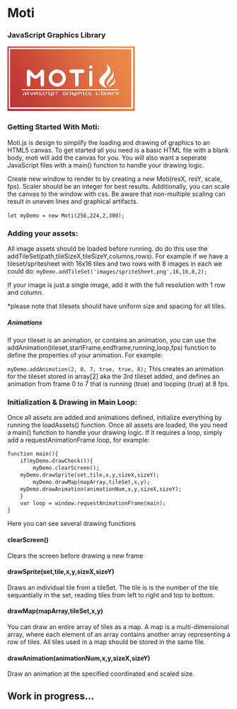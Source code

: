 # Moti
### JavaScript Graphics Library

![Logo](motilogosmall.png?raw=true "Logo")

### Getting Started With Moti:

Moti.js is design to simplify the loading and drawing of graphics to an HTML5 canvas. To get started all you need is a basic HTML file with a blank body, moti will add the canvas for you. You will also want a seperate JavaScript files with a main() function to handle your drawing logic.

Create new window to render to by creating a new Moti(resX, resY, scale, fps). Scaler should be an integer for best results. Additionally, you can scale the canvas to the window with css. Be aware that non-multiple scaling can result in uneven lines and graphical artifacts.

`let myDemo = new Moti(256,224,2,300);`

### Adding your assets:

All image assets should be loaded before running. do do this use the addTileSet(path,tileSizeX,tileSizeY,columns,rows). For example if we have a tileset/spritesheet with 16x16 tiles and two rows with 8 images in each we could do:
`myDemo.addTileSet('images/spriteSheet.png',16,16,8,2); `

If your image is just a single image, add it with the full resolution with 1 row and column. 

*please note that tilesets should have uniform size and spacing for all tiles. 

##### Animations
If your tileset is an animation, or contains an animation, you can use the addAnimation(tileset,startFrame,endframe,running,loop,fps) function to define the properties of your animation. For example:

`myDemo.addAnimation(2, 0, 7, true, true, 8);`
This creates an animation for the tileset stored in array[2] aka the 3rd tileset added, and defines an animation from frame 0 to 7 that is running (true) and looping (true) at 8 fps.

### Initialization & Drawing in Main Loop:
Once all assets are added and animations defined, initialize everything by running the loadAssets() function. Once all assets are loaded, the you need a main() function to handle your drawing logic. If it requires a loop, simply add a requestAnimationFrame loop, for example:

```
function main(){
	if(myDemo.drawCheck()){
		myDemo.clearScreen();
    myDemo.drawSprite(set,tile,x,y,sizeX,sizeY);
		myDemo.drawMap(mapArray,tileSet,x,y);
    myDemo.drawAnimation(animationNum,x,y,sizeX,sizeY);
	}
	var loop = window.requestAnimationFrame(main);
}
```
Here you can see several drawing functions

#### clearScreen()
Clears the screen before drawing a new frame

#### drawSprite(set,tile,x,y,sizeX,sizeY)
Draws an individual tile from a tileSet. The tile is is the number of the tile sequantially in the set, reading tiles from left to right and top to bottom.  

#### drawMap(mapArray,tileSet,x,y)
You can draw an entire array of tiles as a map. A map is a multi-dimensional array, where each element of an array contains another array representing a row of tiles. All tiles used in a map should be stored in the same file.

#### drawAnimation(animationNum,x,y,sizeX,sizeY)
Draw an animation at the specified coordinated and scaled size. 


## Work in progress...
